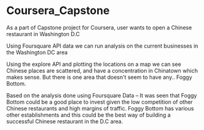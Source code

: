 # Coursera_Capstone

As a part of Capstone project for Coursera, user wants to open a Chinese restaurant in Washington D.C

Using Foursquare API data we can run analysis on the current businesses in the Washington DC area

Using the explore API and plotting the locations on a map we can see Chinese places are scattered, and have a concentration in Chinatown which makes sense. But there is one area that doesn't seem to have any.. Foggy Bottom. 

Based on the analysis done using Foursquare Data – It was seen that Foggy Bottom could be a good place to invest given the low competition of other Chinese restaurants 
and high margins of traffic. Foggy Bottom has various other establishments and this could be the best way of building a successful Chinese restaurant in the D.C area. 


